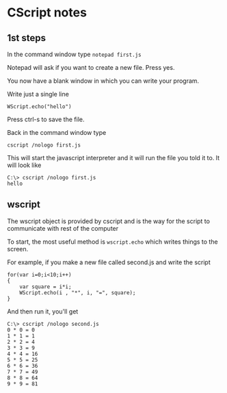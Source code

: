 # CScript notes


## 1st steps

In the command window type  `notepad first.js`

Notepad will ask if you want to create a new file.  Press yes.

You now have a blank window in which you can write your program.

Write just a single line

    WScript.echo("hello")

Press ctrl-s to save the file.

Back in the command window type

    cscript /nologo first.js


This will start the javascript interpreter and it will run the file you told it to.  It will look like

    C:\> cscript /nologo first.js
    hello



## wscript


The wscript object is provided by cscript and is the way for the script to communicate with rest of the computer

To start,  the most useful method is `wscript.echo`  which writes things to the screen.   


For example,  if you make a new file called second.js and write the script


    for(var i=0;i<10;i++)
    {
        var square = i*i;
        WScript.echo(i , "*", i, "=", square);
    }

And then run it, you'll get


    C:\> cscript /nologo second.js
    0 * 0 = 0
    1 * 1 = 1
    2 * 2 = 4
    3 * 3 = 9
    4 * 4 = 16
    5 * 5 = 25
    6 * 6 = 36
    7 * 7 = 49
    8 * 8 = 64
    9 * 9 = 81

